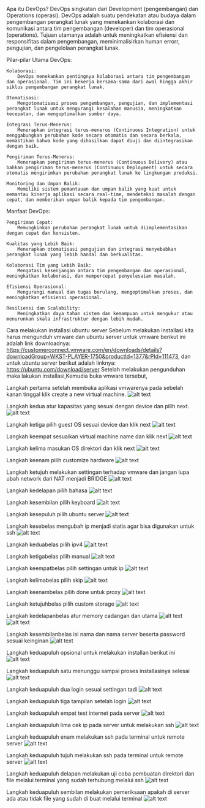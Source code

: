 Apa itu DevOps?
DevOps singkatan dari Development (pengembangan) dan Operations (operasi). DevOps adalah suatu pendekatan atau budaya dalam pengembangan perangkat lunak yang menekankan kolaborasi dan komunikasi antara tim pengembangan (developer) dan tim operasional (operations). Tujuan utamanya adalah untuk meningkatkan efisiensi dan responsifitas dalam pengembangan, meminimalisirkan human errorr, pengujian, dan pengelolaan perangkat lunak.

Pilar-pilar Utama DevOps:

    Kolaborasi:
        DevOps menekankan pentingnya kolaborasi antara tim pengembangan dan operasional. Tim ini bekerja bersama-sama dari awal hingga akhir siklus pengembangan perangkat lunak.

    Otomatisasi:
        Mengotomatisasi proses pengembangan, pengujian, dan implementasi perangkat lunak untuk mengurangi kesalahan manusia, meningkatkan kecepatan, dan mengoptimalkan sumber daya.

    Integrasi Terus-Menerus:
        Menerapkan integrasi terus-menerus (Continuous Integration) untuk menggabungkan perubahan kode secara otomatis dan secara berkala, memastikan bahwa kode yang dihasilkan dapat diuji dan diintegrasikan dengan baik.

    Pengiriman Terus-Menerus:
        Menerapkan pengiriman terus-menerus (Continuous Delivery) atau bahkan pengiriman terus-menerus (Continuous Deployment) untuk secara otomatis mengirimkan perubahan perangkat lunak ke lingkungan produksi.

    Monitoring dan Umpan Balik:
        Memiliki sistem pemantauan dan umpan balik yang kuat untuk memantau kinerja aplikasi secara real-time, mendeteksi masalah dengan cepat, dan memberikan umpan balik kepada tim pengembangan.

Manfaat DevOps:

    Pengiriman Cepat:
        Memungkinkan perubahan perangkat lunak untuk diimplementasikan dengan cepat dan konsisten.

    Kualitas yang Lebih Baik:
        Menerapkan otomatisasi pengujian dan integrasi menyebabkan perangkat lunak yang lebih handal dan berkualitas.

    Kolaborasi Tim yang Lebih Baik:
        Mengatasi kesenjangan antara tim pengembangan dan operasional, meningkatkan kolaborasi, dan mempercepat penyelesaian masalah.

    Efisiensi Operasional:
        Mengurangi manual dan tugas berulang, mengoptimalkan proses, dan meningkatkan efisiensi operasional.

    Resiliensi dan Scalability:
        Meningkatkan daya tahan sistem dan kemampuan untuk mengukur atau menurunkan skala infrastruktur dengan lebih mudah.


Cara melakukan installasi ubuntu server
Sebelum melakukan installasi kita harus mengunduh vmware dan ubuntu server untuk vmware berikut ini adalah link downloadnya: https://customerconnect.vmware.com/en/downloads/details?downloadGroup=WKST-PLAYER-1750&productId=1377&rPId=111473, 
dan untuk ubuntu server berikut adalah linknya: https://ubuntu.com/download/server
Setelah melakukan pengunduhan maka lakukan installasi,Kemudia buka vmware tersebut,

Langkah pertama setelah membuka aplikasi vmwarenya pada sebelah kanan tinggal klik create a new virtual machine.
![alt text](https://github.com/sinambela99/DEVOPS-BATCH-19/blob/master/Screenshoots%20Day%201/Pilih%20creata%20a%20new%20virtual%20machine%20sebelah%20kanan.png?raw=true)

Langkah kedua atur kapasitas yang sesuai dengan device dan pilih next.
![alt text](https://github.com/sinambela99/DEVOPS-BATCH-19/blob/master/Screenshoots%20Day%201/Pilih%20disk%20capacity%20.png?raw=true)

Langkah ketiga pilih guest OS sesuai device dan klik next
![alt text](https://github.com/sinambela99/DEVOPS-BATCH-19/blob/master/Screenshoots%20Day%201/Pilih%20guest%20os.png?raw=true)

Langkah keempat sesuaikan virtual machine name dan klik next
![alt text](https://github.com/sinambela99/DEVOPS-BATCH-19/blob/master/Screenshoots%20Day%201/Pilih%20machine%20name.png?raw=true)

Langkah kelima masukan OS direktori dan klik next
![alt text](https://github.com/sinambela99/DEVOPS-BATCH-19/blob/master/Screenshoots%20Day%201/Sesuaikan%20direktori%20file%20isonya%20.png?raw=true)

Langkah keenam pilih customize hardware
![alt text](https://github.com/sinambela99/DEVOPS-BATCH-19/blob/master/Screenshoots%20Day%201/pilih%20customize%20hardware.png?raw=true)

Langkah ketujuh melakukan settingan terhadap vmware dan jangan lupa ubah network dari NAT menjadi BRIDGE
![alt text](https://github.com/sinambela99/DEVOPS-BATCH-19/blob/master/Screenshoots%20Day%201/sesuaikan%20memory%20core%20dan%20ubah%20network%20menjadi%20bridged.png?raw=true)

Langkah kedelapan pilih bahasa
![alt text](https://github.com/sinambela99/DEVOPS-BATCH-19/blob/master/Screenshoots%20Day%201/pilih%20english.png?raw=true)

Langkah kesembilan pilih keyboard
![alt text](https://github.com/sinambela99/DEVOPS-BATCH-19/blob/master/Screenshoots%20Day%201/pilih%20done.png?raw=true)

Langkah kesepuluh pilih ubuntu server
![alt text](https://github.com/sinambela99/DEVOPS-BATCH-19/blob/master/Screenshoots%20Day%201/pilih%20done%20juga.png?raw=true)

Langkah kesebelas mengubah ip menjadi statis agar bisa digunakan untuk ssh
![alt text](https://github.com/sinambela99/DEVOPS-BATCH-19/blob/master/Screenshoots%20Day%201/pilih%20ens33%20untuk%20ubah%20menjadi%20static.png?raw=true)

Langkah keduabelas pilih ipv4
![alt text](https://github.com/sinambela99/DEVOPS-BATCH-19/blob/master/Screenshoots%20Day%201/pilih%20edit%20ipv4.png?raw=true)

Langkah ketigabelas pilih manual
![alt text](https://github.com/sinambela99/DEVOPS-BATCH-19/blob/master/Screenshoots%20Day%201/ubah%20menjadi%20manual.png?raw=true)

Langkah keempatbelas pilih settingan untuk ip
![alt text](https://github.com/sinambela99/DEVOPS-BATCH-19/blob/master/Screenshoots%20Day%201/settingan%20untuk%20ipv4%20manual.png?raw=true)

Langkah kelimabelas pilih skip 
![alt text](https://github.com/sinambela99/DEVOPS-BATCH-19/blob/master/Screenshoots%20Day%201/skiip%20saja.png?raw=true)

Langkah keenambelas pilih done untuk proxy 
![alt text](https://github.com/sinambela99/DEVOPS-BATCH-19/blob/master/Screenshoots%20Day%201/pilih%20done%20proxy.png?raw=true)

Langkah ketujuhbelas pilih custom storage
![alt text](https://github.com/sinambela99/DEVOPS-BATCH-19/blob/master/Screenshoots%20Day%201/pilih%20custom%20storage%20layout.png?raw=true)

Langkah kedelapanbelas atur memory cadangan dan utama
![alt text](https://github.com/sinambela99/DEVOPS-BATCH-19/blob/master/Screenshoots%20Day%201/memory%20cadangan.png?raw=true)
![alt text](https://github.com/sinambela99/DEVOPS-BATCH-19/blob/master/Screenshoots%20Day%201/memory%20utama.png?raw=true)

Langkah kesembilanbelas isi nama dan nama server beserta password sesuai keinginan
![alt text](https://github.com/sinambela99/DEVOPS-BATCH-19/blob/master/Screenshoots%20Day%201/atur%20nama%20sesuai%20keinginan.png?raw=true)

Langkah keduapuluh opsional untuk melakukan installan berikut ini
![alt text](https://github.com/sinambela99/DEVOPS-BATCH-19/blob/master/Screenshoots%20Day%201/opsional%20installan%20pemilihan.png?raw=true)

Langkah keduapuluh satu menunggu sampai proses installasinya selesai
![alt text](https://github.com/sinambela99/DEVOPS-BATCH-19/blob/master/Screenshoots%20Day%201/tunggu%20prosesnya%20sampai%20selesai.png?raw=true)

Langkah keduapuluh dua login sesuai settingan tadi
![alt text](https://github.com/sinambela99/DEVOPS-BATCH-19/blob/master/Screenshoots%20Day%201/login%20menggunakan%20settingan%20yang%20sudah%20diisi%20tadi.png?raw=true)

Langkah keduapuluh tiga tampilan setelah login
![alt text](https://github.com/sinambela99/DEVOPS-BATCH-19/blob/master/Screenshoots%20Day%201/tampilan%20setelah%20login.png?raw=true)

Langkah keduapuluh empat test internet pada server
![alt text](https://github.com/sinambela99/DEVOPS-BATCH-19/blob/master/Screenshoots%20Day%201/testing%20internet%20pada%20server.png?raw=true)

Langkah keduapuluh lima cek ip pada server untuk melakukan ssh
![alt text](https://github.com/sinambela99/DEVOPS-BATCH-19/blob/master/Screenshoots%20Day%201/cek%20ip%20untuk%20ssh.png?raw=true)

Langkah keduapuluh enam melakukan ssh pada terminal untuk remote server
![alt text](https://github.com/sinambela99/DEVOPS-BATCH-19/blob/master/Screenshoots%20Day%201/untuk%20ssh%20remote%20terminal.png?raw=true)

Langkah keduapuluh tujuh melakukan ssh pada terminal untuk remote server
![alt text](https://github.com/sinambela99/DEVOPS-BATCH-19/blob/master/Screenshoots%20Day%201/untuk%20ssh%20remote%20terminal.png?raw=true)

Langkah keduapuluh delapan melakukan uji coba pembuatan direktori dan file melalui terminal yang sudah terhubung melalui ssh
![alt text](https://github.com/sinambela99/DEVOPS-BATCH-19/blob/master/Screenshoots%20Day%201/di%20terminal%20sudah%20berhasil%20buat%20beberapa%20dirrektori%20.png?raw=true)

Langkah keduapuluh sembilan melakukan pemeriksaan apakah di server ada atau tidak file yang sudah di buat melalui terminal
![alt text](https://github.com/sinambela99/DEVOPS-BATCH-19/blob/master/Screenshoots%20Day%201/di%20server%20sudah%20ada%20filenya%20menandakan%20berhasil.png?raw=true)
